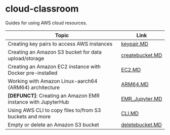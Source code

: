 # cloud-classroom
Guides for using AWS cloud resources. 

| Topic   | Link | 
|------------|--------|
| Creating key pairs to access AWS instances | [keypair.MD](https://github.com/shenjean/cloud-classroom/blob/main/keypair.MD) |
| Creating an Amazon S3 bucket for data upload/storage | [createbucket.MD](https://github.com/shenjean/cloud-classroom/blob/main/CLI.MD) |
| Creating an Amazon EC2 instance with Docker pre-installed | [EC2.MD](https://github.com/shenjean/cloud-classroom/blob/main/EC2.MD) |
| Working with Amazon Linux-aarch64 (ARM64) architecture | [ARM64.MD](https://github.com/shenjean/cloud-classroom/blob/main/ARM64.MD) |
| <b>[DEFUNCT]</b>: Creating an Amazon EMR instance with JupyterHub | [EMR_Jupyter.MD](https://github.com/shenjean/cloud-classroom/blob/main/EMR_Jupyter.MD) |
| Using AWS CLI to copy files to/from S3 buckets and more | [CLI.MD](https://github.com/shenjean/cloud-classroom/blob/main/CLI.MD) |
| Empty or delete an Amazon S3 bucket | [deletebucket.MD](https://github.com/shenjean/cloud-classroom/blob/main/emptybucket.MD) | 
